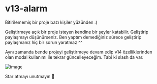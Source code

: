# v13-alarm

Bitirilememiş bir proje bazı kişiler yüzünden :)

Geliştirmeye açık bir proje isteyen kendine bir şeyler katabilir. Geliştirip paylaşmayı düşünürseniz. Ben yaptım demediğiniz sürece geliştirip paylaşmanız hiç bir sorun yaratmaz ^^

Aynı zamanda bende projeyi geliştirmeye devam edip v14 özelliklerinden olan modal kullanımı ile tekrar güncelleyeceğim.
Tabi ki slash da var.

![image](https://user-images.githubusercontent.com/79569914/160439703-44cdd5bc-28c8-4921-b663-18b78d5f5bd8.png)

Star atmayı unutmayın 🌟
